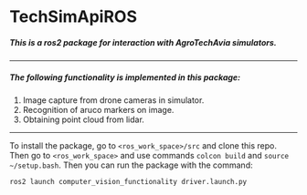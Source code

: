# TechSimApiROS
##### This is a ros2 package for interaction with AgroTechAvia simulators.

---
##### The following functionality is implemented in this package:
1. Image capture from drone cameras in simulator. 
2. Recognition of aruco markers on image.
3. Obtaining point cloud from lidar. 

---

 To install the package, go to  `<ros_work_space>/src` and clone this repo. Then go to `<ros_work_space>` and use commands `colcon build` and `source ~/setup.bash`.
Then you can run the package with the command:

```
ros2 launch computer_vision_functionality driver.launch.py
```


